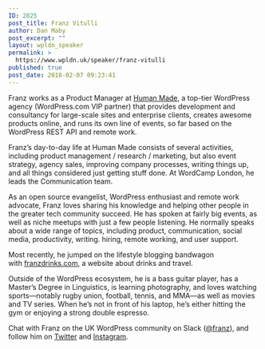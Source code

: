 ```yaml
---
ID: 2825
post_title: Franz Vitulli
author: Dan Maby
post_excerpt: ""
layout: wpldn_speaker
permalink: >
  https://www.wpldn.uk/speaker/franz-vitulli
published: true
post_date: 2018-02-07 09:23:41
---
```

Franz works as a Product Manager at <a href="https://humanmade.com/" target="_blank" rel="noopener">Human Made</a>, a top-tier WordPress agency (WordPress.com VIP partner) that provides development and consultancy for large-scale sites and enterprise clients, creates awesome products online, and runs its own line of events, so far based on the WordPress REST API and remote work.

Franz’s day-to-day life at Human Made consists of several activities, including product management / research / marketing, but also event strategy, agency sales, improving company processes, writing things up, and all things considered just getting stuff done. At WordCamp London, he leads the Communication team.

As an open source evangelist, WordPress enthusiast and remote work advocate, Franz loves sharing his knowledge and helping other people in the greater tech community succeed. He has spoken at fairly big events, as well as niche meetups with just a few people listening. He normally speaks about a wide range of topics, including product, communication, social media, productivity, writing. hiring, remote working, and user support.

Most recently, he jumped on the lifestyle blogging bandwagon with <a href="https://franzdrinks.com/" target="_blank" rel="noopener">franzdrinks.com</a>, a website about drinks and travel.

Outside of the WordPress ecosystem, he is a bass guitar player, has a Master’s Degree in Linguistics, is learning photography, and loves watching sports—notably rugby union, football, tennis, and MMA—as well as movies and TV series. When he’s not in front of his laptop, he’s either hitting the gym or enjoying a strong double espresso.

Chat with Franz on the UK WordPress community on Slack (<a href="https://wp-community-uk.slack.com/messages/franz" target="_blank" rel="noopener">@franz</a>), and follow him on <a href="https://twitter.com/franzvitulli" target="_blank" rel="noopener">Twitter</a> and <a href="https://instagram.com/franzvitulli" target="_blank" rel="noopener">Instagram</a>.